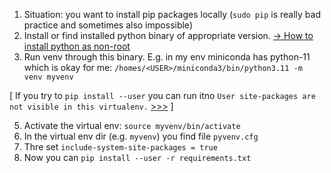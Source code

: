 1. Situation: you want to install pip packages locally (`sudo pip` is really bad practice and sometimes also impossible)
2. Install or find installed python binary of appropriate version. [-> How to install python as non-root](https://askubuntu.com/questions/566324/how-to-install-python-as-a-user)
3. Run venv through this binary. E.g. in my env miniconda has python-11 which is okay for me: `/homes/<USER>/miniconda3/bin/python3.11 -m venv myvenv`

[ If you try to `pip install --user` you can run itno `User site-packages are not visible in this virtualenv.` [>>>](https://github.com/microsoft/vscode-python/issues/14327) ]

5. Activate the virtual env: `source myvenv/bin/activate`
6. In the virtual env dir (e.g. `myvenv`) you find file `pyvenv.cfg`
7. Thre set `include-system-site-packages = true`
8. Now you can `pip install --user -r requirements.txt`
